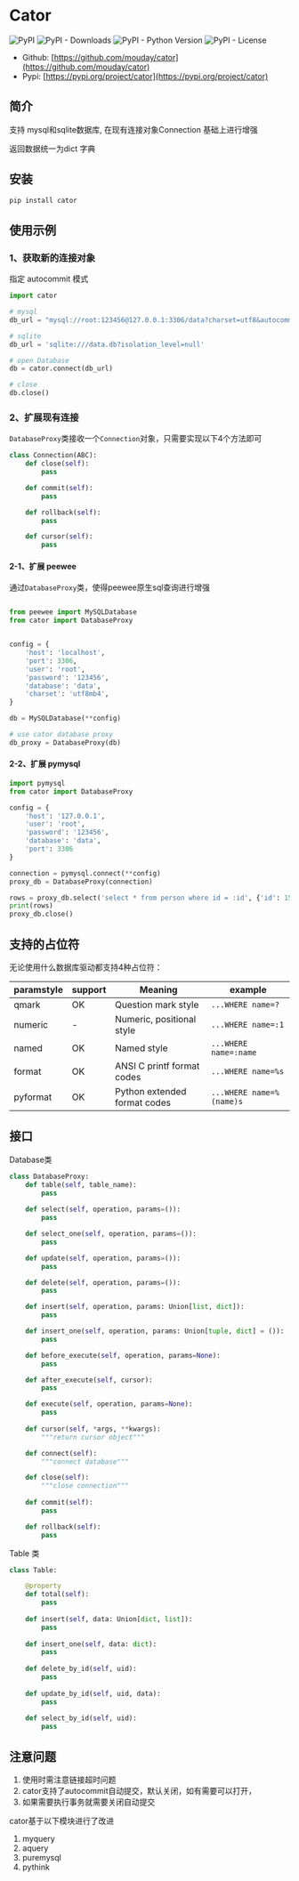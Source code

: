 # Cator

![PyPI](https://img.shields.io/pypi/v/cator.svg)
![PyPI - Downloads](https://img.shields.io/pypi/dm/cator)
![PyPI - Python Version](https://img.shields.io/pypi/pyversions/cator)
![PyPI - License](https://img.shields.io/pypi/l/cator)

- Github: [https://github.com/mouday/cator](https://github.com/mouday/cator)
- Pypi: [https://pypi.org/project/cator](https://pypi.org/project/cator)

## 简介
支持 mysql和sqlite数据库, 在现有连接对象Connection 基础上进行增强

返回数据统一为dict 字典


## 安装
```bash
pip install cator
```

## 使用示例

### 1、获取新的连接对象

指定 autocommit 模式

```python
import cator

# mysql
db_url = "mysql://root:123456@127.0.0.1:3306/data?charset=utf8&autocommit=true"

# sqlite
db_url = 'sqlite:///data.db?isolation_level=null'

# open Database
db = cator.connect(db_url)

# close
db.close()
```

### 2、扩展现有连接


`DatabaseProxy`类接收一个`Connection`对象，只需要实现以下4个方法即可

```python
class Connection(ABC):
    def close(self):
        pass

    def commit(self):
        pass

    def rollback(self):
        pass

    def cursor(self):
        pass

```

#### 2-1、扩展 peewee

通过`DatabaseProxy`类，使得peewee原生sql查询进行增强

```python

from peewee import MySQLDatabase
from cator import DatabaseProxy


config = {
    'host': 'localhost',
    'port': 3306,
    'user': 'root',
    'password': '123456',
    'database': 'data',
    'charset': 'utf8mb4',
}

db = MySQLDatabase(**config)

# use cator database proxy
db_proxy = DatabaseProxy(db)

```

#### 2-2、扩展 pymysql

```python
import pymysql
from cator import DatabaseProxy

config = {
    'host': '127.0.0.1',
    'user': 'root',
    'password': '123456',
    'database': 'data',
    'port': 3306
}

connection = pymysql.connect(**config)
proxy_db = DatabaseProxy(connection)

rows = proxy_db.select('select * from person where id = :id', {'id': 15})
print(rows)
proxy_db.close()

```

## 支持的占位符

无论使用什么数据库驱动都支持4种占位符：

| paramstyle | support | Meaning | example |
| - | - | - | - |
| qmark | OK | Question mark style | `...WHERE name=?` |
| numeric | - | Numeric, positional style | `...WHERE name=:1` |
| named | OK | Named style | `...WHERE name=:name` |
| format | OK | ANSI C printf format codes | `...WHERE name=%s` |
| pyformat | OK | Python extended format codes | `...WHERE name=%(name)s` |


## 接口

Database类

```python
class DatabaseProxy:
    def table(self, table_name):
        pass
    
    def select(self, operation, params=()):
        pass

    def select_one(self, operation, params=()):
        pass

    def update(self, operation, params=()):
        pass

    def delete(self, operation, params=()):
        pass

    def insert(self, operation, params: Union[list, dict]):
        pass

    def insert_one(self, operation, params: Union[tuple, dict] = ()):
        pass

    def before_execute(self, operation, params=None):
        pass

    def after_execute(self, cursor):
        pass

    def execute(self, operation, params=None):
        pass
    
    def cursor(self, *args, **kwargs):
        """return cursor object"""

    def connect(self):
        """connect database"""

    def close(self):
        """close connection"""
        
    def commit(self):
        pass

    def rollback(self):
        pass

```

Table 类

```python
class Table:

    @property
    def total(self):
        pass
        
    def insert(self, data: Union[dict, list]):
        pass
        
    def insert_one(self, data: dict):
        pass
        
    def delete_by_id(self, uid):
        pass
        
    def update_by_id(self, uid, data):
        pass
        
    def select_by_id(self, uid):
        pass

```


## 注意问题

1. 使用时需注意链接超时问题
2. cator支持了autocommit自动提交，默认关闭，如有需要可以打开，
3. 如果需要执行事务就需要关闭自动提交


cator基于以下模块进行了改进

1. myquery
2. aquery
3. puremysql
4. pythink
